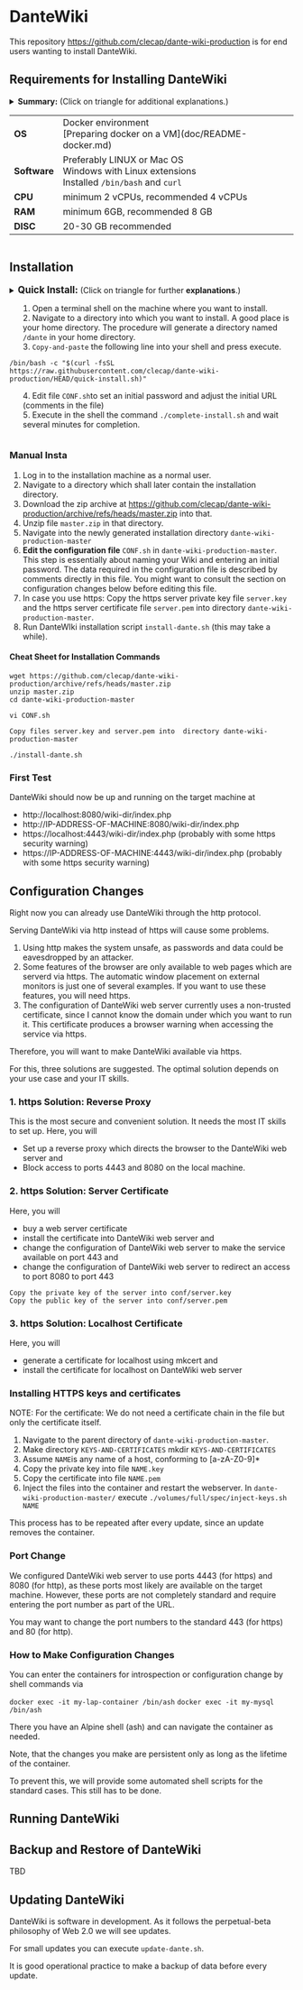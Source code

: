 # DanteWiki

This repository https://github.com/clecap/dante-wiki-production is for end users wanting to install DanteWiki.

## Requirements for Installing DanteWiki

<details>
<summary><b>Summary:</b> (Click on triangle for additional explanations.)

<table>
<tr><td><b>OS</b></td><td>Docker environment <br>
  [Preparing docker on a VM](doc/README-docker.md)
</td></tr>
<tr><td><b>Software</b></td><td>Preferably LINUX or Mac OS <br> Windows with Linux extensions <br>
 Installed <code>/bin/bash</code> and <code>curl</code></td></tr>
<tr><td><b>CPU</b></td><td>minimum 2 vCPUs, recommended 4 vCPUs</td></tr>
<tr><td><b>RAM</b></td><td>minimum 6GB, recommended 8 GB</td></tr>
<tr><td><b>DISC</b></td><td>20-30 GB recommended</td></tr>
</table>
</summary>

DanteWiki is based on two Docker images, so you need a possibility to run Docker images. A traditional
docker server is fine, but DanteWiki will also run on medium-sized laptops. It consists of a web-server,
a PHP application process, which is a MediaWiki modification, and a number of latex processes. 
It uses extensive caching. It is not a microservice architecture and can make use of several CPUs
for speeding up reaction time.

We currently run the system on our development machine with 8 vCPUs, 8 GB Memory and 30 GB Disc
and we are studying performance to cut down on this.

</details>

## Installation


<details>
<summary><b style="font-size:larger">Quick Install:</b> (Click on triangle for further <b>explanations</b>.)

1. Open a terminal shell on the machine where you want to install.
2. Navigate to a directory into which you want to install. A good place is your home directory.
  The procedure will generate a directory named `/dante` in your home directory.
3. `Copy-and-paste` the following line into your shell and press execute.

```
/bin/bash -c "$(curl -fsSL https://raw.githubusercontent.com/clecap/dante-wiki-production/HEAD/quick-install.sh)"
```

4. Edit file `CONF.sh`to set an initial password and adjust the initial URL (comments in the file)
5. Execute in the shell the command `./complete-install.sh` and wait several minutes for completion.
</summary>

<div style="background-color:lightgrey">

##### Explanations:
`curl` will download an install script and `/bin/bash` will execute it on your machine.
<details>
<summary>Explanations of the curl parameters</summary>
<table>
<tr><td>-f</td><td>Fail silently on server errors.</td></tr>
<tr><td>-s</td><td>Do not show a progress meter.</td></tr>
<tr><td>-S</td><td>Show error messages on all other errors.</td></tr>
<tr><td>-L</td><td>Follow redirects when received from the server.</td></tr>
</table>
</details>

<details>
<summary>Explanation of what `quick-install.sh` does.</summary>

1.
2.
3.

</details>
<hr>

</details>
</div>


### Manual Insta

1. Log in to the installation machine as a normal user.
2. Navigate to a directory which shall later contain the installation directory.
2. Download the zip archive at https://github.com/clecap/dante-wiki-production/archive/refs/heads/master.zip into that.
3. Unzip file `master.zip` in that directory.
4. Navigate into the newly generated installation directory `dante-wiki-production-master`
5. **Edit the configuration file** `CONF.sh` in `dante-wiki-production-master`. 
  This step is essentially about naming your Wiki and entering an initial password.
  The data required in the configuration file is described by comments directly in this file. 
  You might want to consult the section on configuration changes below before editing this file.
6. In case you use https: Copy the https server private key file `server.key` and the https server certificate file `server.pem` 
into directory `dante-wiki-production-master`.
7. Run DanteWIki installation script `install-dante.sh` (this may take a while).

#### Cheat Sheet for Installation Commands

```
wget https://github.com/clecap/dante-wiki-production/archive/refs/heads/master.zip
unzip master.zip
cd dante-wiki-production-master

vi CONF.sh

Copy files server.key and server.pem into  directory dante-wiki-production-master

./install-dante.sh
```

### First Test

DanteWiki should now be up and running on the target machine at 

* http://localhost:8080/wiki-dir/index.php
* http://IP-ADDRESS-OF-MACHINE:8080/wiki-dir/index.php
* https://localhost:4443/wiki-dir/index.php (probably with some https security warning)
* https://IP-ADDRESS-OF-MACHINE:4443/wiki-dir/index.php (probably with some https security warning)

## Configuration Changes

Right now you can already use DanteWiki through the http protocol. 

Serving DanteWiki via http instead of https will cause some problems. 

1. Using http makes the system unsafe, as passwords and data could be eavesdropped by an attacker. 
2. Some features of the browser are only available to web pages which are serverd via https. 
  The automatic window placement on external monitors is just one of several examples.
  If you want to use these features, you will need https.
3. The configuration of DanteWiki web server currently uses a non-trusted certificate, since I cannot know
the domain under which you want to run it. This certificate produces a browser warning when accessing the service via https.

Therefore, you will want to make DanteWiki available via https. 

For this, three solutions are suggested. The optimal solution depends on your use case and your IT skills.

### 1. https Solution: Reverse Proxy

This is the most secure and convenient solution. It needs the most IT skills to set up.
Here, you will
* Set up a reverse proxy which directs the browser to the DanteWiki web server and
* Block access to ports 4443 and 8080 on the local machine.

### 2. https Solution: Server Certificate

Here, you will
* buy a web server certificate
* install the certificate into DanteWiki web server and
* change the configuration of DanteWiki web server to make the service available on port 443 and
* change the configuration of DanteWiki web server to redirect an access to port 8080 to port 443

```
Copy the private key of the server into conf/server.key
Copy the public key of the server into conf/server.pem
```


### 3. https Solution: Localhost Certificate

Here, you will
* generate a certificate for localhost using mkcert and
* install the certificate for localhost on DanteWiki web server


### Installing HTTPS keys and certificates

NOTE: For the certificate: We do not need a certificate chain in the file but only the certificate itself.

1. Navigate to the parent directory of `dante-wiki-production-master`.
2. Make directory `KEYS-AND-CERTIFICATES`
  mkdir `KEYS-AND-CERTIFICATES`
3. Assume `NAME`is any name of a host, conforming to [a-zA-Z0-9]*
4. Copy the private key into file `NAME.key`
4. Copy the certificate into file `NAME.pem`
5. Inject the files into the container and restart the webserver.
 In `dante-wiki-production-master/` execute `./volumes/full/spec/inject-keys.sh  NAME`

This process has to be repeated after every update, since an update removes the container.


### Port Change

We configured DanteWiki web server to use ports 4443 (for https) and 8080 (for http), as these ports most likely are
available on the target machine. However, these ports are not completely standard and require entering the port
number as part of the URL.

You may want to change the port numbers to the standard 443 (for https) and 80 (for http).

### How to Make Configuration Changes

You can enter the containers for introspection or configuration change by shell commands via

`docker exec -it my-lap-container /bin/ash`
`docker exec -it my-mysql /bin/ash`

There you have an Alpine shell (ash) and can navigate the container as needed.

Note, that the changes you make are persistent only as long as the lifetime of the container.

To prevent this, we will provide some automated shell scripts for the standard cases. This still has to be done.


## Running DanteWiki




## Backup and Restore of DanteWiki

TBD

## Updating DanteWiki

DanteWiki is software in development. As it follows the perpetual-beta philosophy of Web 2.0 we will see updates.

For small updates you can execute `update-dante.sh`. 

It is good operational practice to make a backup of data before every update.
